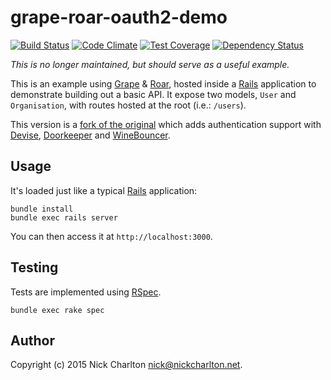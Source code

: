 # grape-roar-oauth2-demo

[![Build Status](https://travis-ci.org/nickcharlton/grape-roar-oauth2-demo.svg?branch=master)](https://travis-ci.org/nickcharlton/grape-roar-oauth2-demo)
[![Code Climate](https://codeclimate.com/github/nickcharlton/grape-roar-oauth2-demo/badges/gpa.svg)](https://codeclimate.com/github/nickcharlton/grape-roar-oauth2-demo)
[![Test Coverage](https://codeclimate.com/github/nickcharlton/grape-roar-oauth2-demo/badges/coverage.svg)](https://codeclimate.com/github/nickcharlton/grape-roar-oauth2-demo)
[![Dependency Status](https://gemnasium.com/nickcharlton/grape-roar-oauth2-demo.svg)](https://gemnasium.com/nickcharlton/grape-roar-oauth2-demo)

_This is no longer maintained, but should serve as a useful example._

This is an example using [Grape][] & [Roar][], hosted inside a [Rails][]
application to demonstrate building out a basic API. It expose two models,
`User` and `Organisation`, with routes hosted at the root (i.e.: `/users`).

This version is a [fork of the original][original] which adds authentication
support with [Devise][], [Doorkeeper][] and [WineBouncer][].

## Usage

It's loaded just like a typical [Rails][] application:

```
bundle install
bundle exec rails server
```

You can then access it at `http://localhost:3000`.

## Testing

Tests are implemented using [RSpec][].

```
bundle exec rake spec
```

## Author

Copyright (c) 2015 Nick Charlton <nick@nickcharlton.net>.

[Grape]: https://github.com/intridea/grape
[Roar]: https://github.com/apotonick/roar
[Rails]: http://guides.rubyonrails.org/
[original]: https://github.com/nickcharlton/grape-roar-demo
[Devise]: https://github.com/plataformatec/devise
[Doorkeeper]: https://github.com/doorkeeper-gem/doorkeeper
[WineBouncer]: https://github.com/antek-drzewiecki/wine_bouncer
[RSpec]: http://rspec.info

